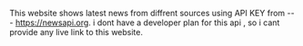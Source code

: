 This website shows latest news from diffrent sources using API KEY from --- https://newsapi.org.
i dont have a developer plan for this api ,
so i cant provide any live link to this website.
